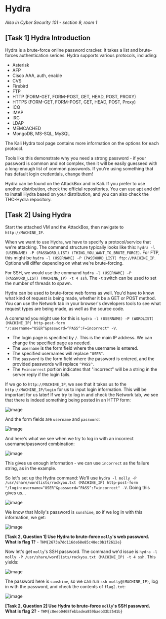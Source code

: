 # Hydra

*Also in Cyber Security 101 - section 9, room 1*

## [Task 1] Hydra Introduction

Hydra is a brute-force online password cracker. It takes a list and brute-forces authentication serices. Hydra supports various protocols, including:
- Asterisk
- AFP
- Cisco AAA, auth, enable
- CVS
- Firebird
- FTP
- HTTP (FORM-GET, FORM-POST, GET, HEAD, POST, PROXY)
- HTTPS (FORM-GET, FORM-POST, GET, HEAD, POST, Proxy)
- ICQ
- IMAP
- IRC
- LDAP
- MEMCACHED
- MongoDB, MS-SQL, MySQL

The Kali Hydra tool page contains more information on the options for each protoocl.

Tools like this demonstrate why you need a strong password - if your password is common and not complex, then it will be easily guesseed with a long-enough list of common passwords. If you're using something that has default login credentials, change them!

Hydra can be found on the AttackBox and in Kali. If you prefer to use another distribution, check the official repositories. You can use apt and dnf to install Hydra based on your distribution, and you can also check the THC-Hydra repository.

## [Task 2] Using Hydra

Start the attached VM and the AttackBox, then navigate to `http://MACHINE_IP`.

When we want to use Hydra, we have to specify a protocol/service that we're attacking. The command structure typically looks like this: `hydra -l (USERNAME) -P (PASSWORD_LIST) (THING_YOU_WANT_TO_BRUTE_FORCE)`. For FTP, this might be `hydra -l (USERNAME) -P (PASSWORD_LIST) ftp://MACHINE_IP`. Options will differ depending on what we're brute-forcing.

For SSH, we would use the command `hydra -l (USERNAME) -P (PASSWORD_LIST) (MACHINE_IP) -t 4 ssh`. The `-t` switch can be used to set the number of threads to spawn.

Hydra can be used to brute-force web forms as well. You'd have to know what kind of request is being made, whether it be a GET or POST method. You can use the Network tab in your browser's developers tools to see what request types are being made, as well as the source code.

A command you might use for this is `hydra -l (USERNAME) -P (WORDLIST) (MACHINE_IP) http-post-form "/:username=^USER^&password=^PASS^:F=incorrect" -V`.
- The login page is specified by `/`. This is the main IP address. We can change the specified page as needed.
- The `username` is the form field where the username is entered.
- The specified usernames will replace `^USER^`.
- The `password` is the form field where the password is entered, and the provided passwords will replace `^PASS^`.
- The `F=incorrect` portion indicates that "incorrect" will be a string in the server reply if the login fails.

If we go to `http://MACHINE_IP`, we see that it takes us to the `http://MACHINE_IP/login` for us to input login information. This will be important for us later! If we try to log in and check the Network tab, we see that there is indeed something being posted in an HTTP form:

![image](https://github.com/user-attachments/assets/336ad5f7-fb62-4090-bf0a-4a2325603eb3)

And the form fields are `username` and `password`:

![image](https://github.com/user-attachments/assets/92795299-3a2f-47fd-9e9a-a13f22a89572)

And here's what we see when we try to log in with an incorrect username/password combination:

![image](https://github.com/user-attachments/assets/c7ebb19f-a72e-4fe8-8893-1615199546f5)

This gives us enough information - we can use `incorrect` as the failure string, as in the example.

So let's set up the Hydra command: We'll use `hydra -l molly -P /usr/share/wordlists/rockyou.txt (MACHINE_IP) http-post-form "/login:username=^USER^&password=^PASS^:F=incorrect" -V`. Doing this gives us...

![image](https://github.com/user-attachments/assets/16d430ea-ce9b-4f68-a7c2-142a9a562864)

We know that Molly's password is `sunshine`, so if we log in with this information, we get:

![image](https://github.com/user-attachments/assets/304d5a3d-cd86-40b6-83f1-a458bc3cb470)

**[Task 2, Question 1] Use Hydra to brute-force `molly`'s web password. What is flag 1?** - `THM{2673a7dd116de68e85c48ec0b1f2612e}`

Now let's get `molly`'s SSH password. The command we'd issue is `hydra -l molly -P /usr/share/wordlists/rockyou.txt (MACHINE_IP) -t 4 ssh`. This yields:

![image](https://github.com/user-attachments/assets/25c3556a-dc2c-459b-9fce-9668659e6e38)

The password here is `sunshine`, so we can run `ssh molly@(MACHINE_IP)`, log in with the password, and check the contents of `flag2.txt`:

![image](https://github.com/user-attachments/assets/076c850b-4756-4501-aea6-ccf6d12b4fbf)

**[Task 2, Question 2] Use Hydra to brute-force `molly`'s SSH password. What is flag 2?** - `THM{c8eeb0468febbadea859baeb33b2541b}`
